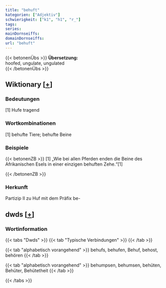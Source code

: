 ```yaml
---
title: "behuft"
kategorien: ["Adjektiv"]
schwierigkeit: ["k1", "h1", "r_"]
tags:
series:
mainDornseiffs:
domainDornseiffs:
url: "behuft"
---
```


{{< betonenÜbs >}}
**Übersetzung:**  
hoofed, ungulate, ungulated  
{{< /betonenÜbs >}}

## Wiktionary [[+](https://de.wiktionary.org/wiki/behuft)]

### Bedeutungen
[1] Hufe tragend  

### Wortkombinationen
[1] behufte Tiere; behufte Beine  

### Beispiele
{{< betonenZB >}}
[1] „Wie bei allen Pferden enden die Beine des Afrikanischen Esels in einer einzigen behuften Zehe.“[1]  

{{< /betonenZB >}}
### Herkunft
Partizip II zu Huf mit dem Präfix be-  



## dwds [[+](https://www.dwds.de/wb/behuft)]

### Wortinformation
{{< tabs "Dwds" >}}
{{< tab "Typische Verbindungen" >}}
{{< /tab >}}

{{< tab "alphabetisch vorangehend" >}}
behufs, behufen, Behuf, behost, behören
{{< /tab >}}

{{< tab "alphabetisch vorangehend" >}}
behumpsen, behumsen, behüten, Behüter, Behütetheit
{{< /tab >}}

{{< /tabs >}}

